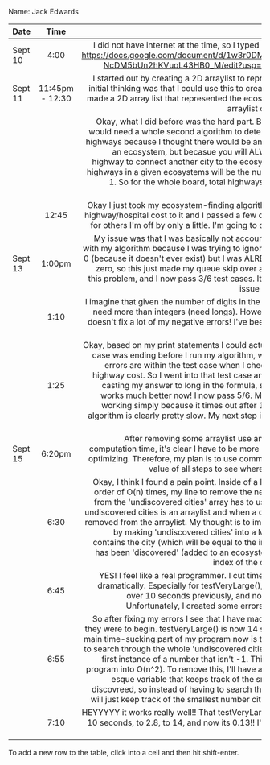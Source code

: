Name: Jack Edwards

| Date    |      Time       |                                                                                                                                                                                                                                                                                                                                                                                                                                                                                                                                                                                                            Update |
|:--------|:---------------:|------------------------------------------------------------------------------------------------------------------------------------------------------------------------------------------------------------------------------------------------------------------------------------------------------------------------------------------------------------------------------------------------------------------------------------------------------------------------------------------------------------------------------------------------------------------------------------------------------------------:|
| Sept 10 |      4:00       |                                                                                                                                                                                                                                                                                                                                                                                                                                I did not have internet at the time, so I typed into this google doc: https://docs.google.com/document/d/1w3r0DMxBvoLCGBeDiKT9-NcDM5bUn2hKVuoL43HB0_M/edit?usp=sharing a game plan |
| Sept 11 | 11:45pm - 12:30 |                                                                                                                                                                                                                                                                                                                                                                      I started out by creating a 2D arraylist to represent the graph. My initial thinking was that I could use this to create the ecosystems. I made a 2D array list that represented the ecosystems, where each arraylist contained all the ints |
|         |                 |                                                                                                                                          Okay, what I did before was the hard part. Before I thought that I would need a whole second algorithm to determine the number of highways because I thought there would be an optimal way to map an ecosystem, but becasue you will ALWAYS only need one highway to connect another city to the ecosystem, the amount of highways in a given ecosystems will be the number of cities minus 1. So for the whole board, total highways = total cities - total ecosystems. |
|         |      12:45      |                                                                                                                                                                                                                                                                                                                                                                                                      Okay I just took my ecosystem-finding algorithm and attached the highway/hospital cost to it and I passed a few of the test cases, but for others I'm off by only a little. I'm going to check out those now |
| Sept 13 |     1:00pm      |                                                                                                                                                                                                                                          My issue was that I was basically not accounting for a single city with my algorithm because I was trying to ignore the city of number 0 (because it doesn't ever exist) but I was ALREADY accounting for zero, so this just made my queue skip over a random city. I fixed this problem, and I now pass 3/6 test cases. It appears my current issue is negative numbers |
|         |      1:10       |                                                                                                                                                                                                                                                                                                                                                                                                 I imagine that given the number of digits in the expected answers, I need more than integers (need longs). However, casting to longs doesn't fix a lot of my negative errors! I've been stuck on this for a while |
|         |      1:25       |                                                            Okay, based on my print statements I could actually tell that my test case was ending before I run my algorithm, which means that my errors are within the test case when I check for hospitalcost < highway cost. So I went into that test case and I saw that I wasn't casting my answer to long in the formula, so I changed it and it works much better now! I now pass 5/6. My first test case isn't working simply because it times out after 1.1 seconds, and my algorithm is clearly pretty slow. My next step is to try to optimize a little. |
| Sept 15 |     6:20pm      |                                                                                                                                                                                                                                                                                                                                                             After removing some arraylist use and seeing the drop in computation time, it's clear I have to be more intentional about my optimizing. Therefore, my plan is to use comments to list the big O value of all steps to see where the pain points are. |
|         |      6:30       |                          Okay, I think I found a pain point. Inside of a loop that runs on the order of O(n) times, my line to remove the newly-connected city from the 'undiscovered cities' array has to use indexOf, because undiscovered cities is an arraylist and when a city is discovered, its removed from the arraylist. My thought is to improve this efficiency by making 'undiscovered cities' into a MAP, and each index contains the city (which will be equal to the index), and if the city has been 'discovered' (added to an ecosystem), the value at the index of the city will be set to -1. |
|         |      6:45       |                                                                                                                                                                                                                                                                                                                                                            YES! I feel like a real programmer. I cut time my computing time dramatically. Especially for testVeryLarge(), that one was a little over 10 seconds previously, and now it's 2.87 seconds. Unfortunately, I created some errors so I'll fix those now |
|         |      6:55       | So after fixing my errors I see that I have made things worse than they were to begin. testVeryLarge() is now 14 seconds. Uh oh. The main time-sucking part of my program now is that the program has to search through the whole 'undiscovered cities' map array for the first instance of a number that isn't -1. This basically turns the program into O(n^2). To remove this, I'll have a reigning-champion esque variable that keeps track of the smallest number NOT discovreed, so instead of having to search the array, my program will just keep track of the smallest number city it hasn't found yet. |
|         |      7:10       |                                                                                                                                                                                                                                                                                                                                                                                                                                                                      HEYYYYY it works really well!! That testVeryLarge() case went from 10 seconds, to 2.8, to 14, and now its 0.13!! I'm happy with where I'm at |


To add a new row to the table, click into a cell and then hit shift-enter.